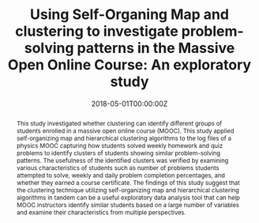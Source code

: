 ---
abstract: This study investigated whether clustering can identify different groups of students enrolled in a massive open online course (MOOC). This study applied self-organizing map and hierarchical clustering algorithms to the log files of a physics MOOC capturing how students solved weekly homework and quiz problems to identify clusters of students showing similar problem-solving patterns. The usefulness of the identified clusters was verified by examining various characteristics of students such as number of problems students attempted to solve, weekly and daily problem completion percentages, and whether they earned a course certificate. The findings of this study suggest that the clustering technique utilizing self-organizing map and hierarchical clustering algorithms in tandem can be a useful exploratory data analysis tool that can help MOOC instructors identify similar students based on a large number of variables and examine their characteristics from multiple perspectives.
authors: 
- admin
date: "2018-05-01T00:00:00Z"
doi: "https://doi.org/10.1177/0735633117753364"
featured: false
projects: []
publication: 'Journal of Educational Computing Research'
publication_short: ""
publication_types:
- "2"
publishDate: "2018-05-20T00:00:00Z"
tags:
- Massive Open Online Course (MOOC)
- Educational Data Mining (EDM)
- Log file analysis
- Self-Organizing Map (SOM)
- Clustering
title: "Using Self-Organing Map and clustering to investigate problem-solving patterns in the Massive Open Online Course: An exploratory study"
---